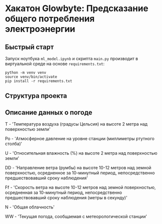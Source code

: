 # Хакатон Glowbyte: Предсказание общего потребления электроэнергии

## Быстрый старт

Запуск ноутбука `ml_model.ipynb` и скрипта `main.py` производит в виртуальной среде на основе `requirements.txt`:

```
python -m venv venv
source venv/bin/activate
pip install -r requirements.txt
```

## Структура проекта

## Описание данных о погоде

T - 'Температура воздуха (градусы Цельсия) на высоте 2 метра над поверхностью земли'

Po - 'Атмосферное давление на уровне станции (миллиметры ртутного столба)'

U - 'Относительная влажность (%) на высоте 2 метра над поверхностью земли'

DD - 'Направление ветра (румбы) на высоте 10-12 метров над земной поверхностью, осредненное за 10-минутный период, непосредственно предшествовавший сроку наблюдения'

Ff - 'Cкорость ветра на высоте 10-12 метров над земной поверхностью, осредненная за 10-минутный период, непосредственно предшествовавший сроку наблюдения (метры в секунду)'

N - 'Общая облачность'

WW - 'Текущая погода, сообщаемая с метеорологической станции'


